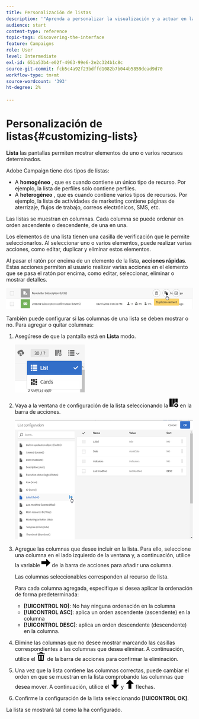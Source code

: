 ```yaml
---
title: Personalización de listas
description: '"Aprenda a personalizar la visualización y a actuar en las pantallas de lista de Adobe Campaign Standard: ordenar, filtrar, eliminar o duplicar elementos. Las pantallas de listas muestran elementos de uno o varios recursos determinados".'
audience: start
content-type: reference
topic-tags: discovering-the-interface
feature: Campaigns
role: User
level: Intermediate
exl-id: 651a53b4-e02f-4963-99e6-2e2c324b1c8c
source-git-commit: fcb5c4a92f23bdffd1082b7b044b5859dead9d70
workflow-type: tm+mt
source-wordcount: '393'
ht-degree: 2%

---
```


# Personalización de listas{#customizing-lists}

**Lista** las pantallas permiten mostrar elementos de uno o varios recursos determinados.

Adobe Campaign tiene dos tipos de listas:

* A **homogéneo** , que es cuando contiene un único tipo de recurso. Por ejemplo, la lista de perfiles solo contiene perfiles.
* A **heterogéneo** , que es cuando contiene varios tipos de recursos. Por ejemplo, la lista de actividades de marketing contiene páginas de aterrizaje, flujos de trabajo, correos electrónicos, SMS, etc.

Las listas se muestran en columnas. Cada columna se puede ordenar en orden ascendente o descendente, de una en una.

Los elementos de una lista tienen una casilla de verificación que le permite seleccionarlos. Al seleccionar uno o varios elementos, puede realizar varias acciones, como editar, duplicar y eliminar estos elementos.

Al pasar el ratón por encima de un elemento de la lista, **acciones rápidas**. Estas acciones permiten al usuario realizar varias acciones en el elemento que se pasa el ratón por encima, como editar, seleccionar, eliminar o mostrar detalles.

![](assets/overview_list_quickactions.png)

También puede configurar si las columnas de una lista se deben mostrar o no. Para agregar o quitar columnas:

1. Asegúrese de que la pantalla está en **Lista** modo.

   ![](assets/export_list_mode_switch.png)

1. Vaya a la ventana de configuración de la lista seleccionando la ![](assets/columnsettings.png) en la barra de acciones.

   ![](assets/list_configuration1.png)

1. Agregue las columnas que desee incluir en la lista. Para ello, seleccione una columna en el lado izquierdo de la ventana y, a continuación, utilice la variable ![](assets/arrowright.png) de la barra de acciones para añadir una columna.

   Las columnas seleccionables corresponden al recurso de lista.

   Para cada columna agregada, especifique si desea aplicar la ordenación de forma predeterminada:

   * **[!UICONTROL NO]**: No hay ninguna ordenación en la columna
   * **[!UICONTROL ASC]**: aplica un orden ascendente (ascendente) en la columna
   * **[!UICONTROL DESC]**: aplica un orden descendente (descendente) en la columna.

1. Elimine las columnas que no desee mostrar marcando las casillas correspondientes a las columnas que desea eliminar. A continuación, utilice el ![](assets/delete.png) de la barra de acciones para confirmar la eliminación.
1. Una vez que la lista contiene las columnas correctas, puede cambiar el orden en que se muestran en la lista comprobando las columnas que desea mover. A continuación, utilice el ![](assets/arrowdown.png) y ![](assets/arrowup.png) flechas.
1. Confirme la configuración de la lista seleccionando **[!UICONTROL OK]**.

La lista se mostrará tal como la ha configurado.

